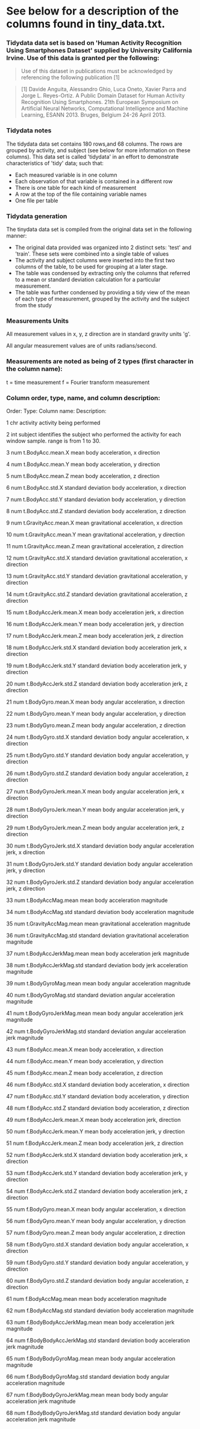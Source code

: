 # See below for a description of the columns found in tiny_data.txt.

### Tidydata data set is based on 'Human Activity Recognition Using Smartphones Dataset' supplied by University California Irvine.  Use of this data is granted per the following:

>Use of this dataset in publications must be acknowledged by referencing the following publication [1] 

>[1] Davide Anguita, Alessandro Ghio, Luca Oneto, Xavier Parra and Jorge L. Reyes-Ortiz. A Public Domain Dataset for Human Activity Recognition Using Smartphones. 21th European Symposium on Artificial Neural Networks, Computational Intelligence and Machine Learning, ESANN 2013. Bruges, Belgium 24-26 April 2013. 


### Tidydata notes

The tidydata data set contains 180 rows,and 68 columns.  The rows are grouped by activity, and subject (see below for more information on these columns).  This data set is called 'tidydata' in an effort to demonstrate characteristics of 'tidy' data; such that:


* Each measured variable is in one column
* Each observation of that variable is contained in a different row
* There is one table for each kind of measurement
* A row at the top of the file containing variable names
* One file per table


### Tidydata generation

The tinydata data set is compiled from the original data set in the following manner:

* The original data provided was organized into 2 distinct sets: 'test' and 'train'.  These sets were combined into a single table of values
* The activity and subject columns were inserted into the first two columns of the table, to be used for grouping at a later stage.
* The table was condensed by extracting only the columns that referred to a mean or standard deviation calculation for a particular measurement.
* The table was further condensed by providing a tidy view of the mean of each type of measurement, grouped by the activity and the subject from the study


### Measurements Units

All measurement values in x, y, z direction are in standard gravity units 'g'.

All angular measurement values are of units radians/second.


### Measurements are noted as being of 2 types (first character in the column name):

  t = time measurement
  f = Fourier transform measurement
    
### Column order, type, name, and column description:    

Order:  Type:   Column name:                Description:
                                            
1       chr     activity                    activity being performed

2       int     subject                      identifies the subject who performed the activity for each window sample. range is from 1 to 30.

3     num      t.BodyAcc.mean.X             mean body acceleration, x direction

4     num      t.BodyAcc.mean.Y             mean body acceleration, y direction

5     num      t.BodyAcc.mean.Z             mean body acceleration, z direction

6     num      t.BodyAcc.std.X              standard deviation body acceleration, x direction

7     num      t.BodyAcc.std.Y              standard deviation body acceleration, y direction

8     num      t.BodyAcc.std.Z              standard deviation body acceleration, z direction

9     num      t.GravityAcc.mean.X          mean gravitational acceleration, x direction 

10    num      t.GravityAcc.mean.Y          mean gravitational acceleration, y direction

11    num      t.GravityAcc.mean.Z          mean gravitational acceleration, z direction 

12    num      t.GravityAcc.std.X           standard deviation gravitational acceleration, x direction

13    num      t.GravityAcc.std.Y           standard deviation gravitational acceleration, y direction

14    num      t.GravityAcc.std.Z           standard deviation gravitational acceleration, z direction

15    num      t.BodyAccJerk.mean.X         mean body acceleration jerk, x direction

16    num      t.BodyAccJerk.mean.Y         mean body acceleration jerk, y direction

17    num      t.BodyAccJerk.mean.Z         mean body acceleration jerk, z direction

18    num      t.BodyAccJerk.std.X          standard deviation body acceleration jerk, x direction

19    num      t.BodyAccJerk.std.Y          standard deviation body acceleration jerk, y direction

20    num      t.BodyAccJerk.std.Z          standard deviation body acceleration jerk, z direction

21    num      t.BodyGyro.mean.X            mean body angular acceleration, x direction

22    num      t.BodyGyro.mean.Y            mean body angular acceleration, y direction

23    num      t.BodyGyro.mean.Z            mean body angular acceleration, z direction

24    num      t.BodyGyro.std.X             standard deviation body angular acceleration, x direction

25    num      t.BodyGyro.std.Y             standard deviation body angular acceleration, y direction

26    num      t.BodyGyro.std.Z             standard deviation body angular acceleration, z direction

27    num      t.BodyGyroJerk.mean.X        mean body angular acceleration jerk, x direction

28    num      t.BodyGyroJerk.mean.Y        mean body angular acceleration jerk, y direction

29    num      t.BodyGyroJerk.mean.Z        mean body angular acceleration jerk, z direction

30    num      t.BodyGyroJerk.std.X         standard deviation body angular acceleration jerk, x direction

31    num      t.BodyGyroJerk.std.Y         standard deviation body angular acceleration jerk, y direction

32    num      t.BodyGyroJerk.std.Z         standard deviation body angular acceleration jerk, z direction

33    num      t.BodyAccMag.mean            mean body acceleration magnitude

34    num      t.BodyAccMag.std             standard deviation body acceleration magnitude

35    num      t.GravityAccMag.mean         mean gravitational acceleration magnitude

36    num      t.GravityAccMag.std          standard deviation gravitational acceleration magnitude

37    num      t.BodyAccJerkMag.mean        mean body acceleration jerk magnitude

38    num      t.BodyAccJerkMag.std         standard deviation body jerk acceleration magnitude

39    num      t.BodyGyroMag.mean           mean body angular acceleration magnitude

40    num      t.BodyGyroMag.std            standard deviation angular acceleration magnitude

41    num      t.BodyGyroJerkMag.mean       mean body angular acceleration jerk magnitude

42    num      t.BodyGyroJerkMag.std        standard deviation angular acceleration jerk magnitude

43    num      f.BodyAcc.mean.X             mean body acceleration, x direction

44    num      f.BodyAcc.mean.Y             mean body acceleration, y direction

45    num      f.BodyAcc.mean.Z             mean body acceleration, z direction

46    num      f.BodyAcc.std.X              standard deviation body acceleration, x direction

47    num      f.BodyAcc.std.Y              standard deviation body acceleration, y direction

48    num      f.BodyAcc.std.Z              standard deviation body acceleration, z direction

49    num      f.BodyAccJerk.mean.X         mean body acceleration jerk, direction

50    num      f.BodyAccJerk.mean.Y         mean body acceleration jerk, y direction

51    num      f.BodyAccJerk.mean.Z         mean body acceleration jerk, z direction

52    num      f.BodyAccJerk.std.X          standard deviation body acceleration jerk, x direction

53    num      f.BodyAccJerk.std.Y          standard deviation body acceleration jerk, y direction

54    num      f.BodyAccJerk.std.Z          standard deviation body acceleration jerk, z direction

55    num      f.BodyGyro.mean.X            mean body angular acceleration, x direction

56    num      f.BodyGyro.mean.Y            mean body angular acceleration, y direction

57    num      f.BodyGyro.mean.Z            mean body angular acceleration, z direction

58    num      f.BodyGyro.std.X             standard deviation body angular acceleration, x direction

59    num      f.BodyGyro.std.Y             standard deviation body angular acceleration, y direction

60    num      f.BodyGyro.std.Z             standard deviation body angular acceleration, z direction

61    num      f.BodyAccMag.mean            mean body acceleration magnitude

62    num      f.BodyAccMag.std             standard deviation body acceleration magnitude

63    num      f.BodyBodyAccJerkMag.mean    mean body acceleration jerk magnitude

64    num      f.BodyBodyAccJerkMag.std     standard deviation body acceleration jerk magnitude

65    num      f.BodyBodyGyroMag.mean       mean body angular acceleration magnitude

66    num      f.BodyBodyGyroMag.std        standard deviation body angular acceleration magnitude

67    num      f.BodyBodyGyroJerkMag.mean   mean body body angular acceleration jerk magnitude

68    num      f.BodyBodyGyroJerkMag.std    standard deviation body angular acceleration jerk magnitude

